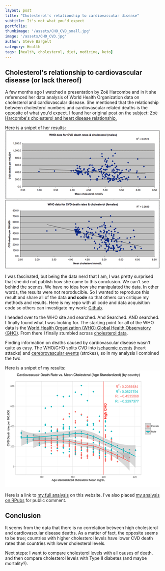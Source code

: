 ```yaml
---
layout: post
title: "Cholesterol's relationship to cardiovascular disease"
subtitle: It's not what you'd expect
portfolio:  
thumbimage: '/assets/CHO_CVD_small.jpg'
image: '/assets/CHO_CVD.jpg'
author: Steve Bargelt
category: Health
tags: [health, cholesterol, diet, medicine, keto]
---
```

## Cholesterol's relationship to cardiovascular disease (or lack thereof)
A few months ago I watched a presentation by Zoë Harcombe and in it she referenced her data analysis of World Health Organization data on cholesterol and cardiovascular disease. She mentioned that the relationship between cholesterol numbers and cardiovascular related deaths is the opposite of what you'd expect. I found her original post on the subject: [Zoë Harcombe's cholesterol and heart disease relationship.](http://www.zoeharcombe.com/2010/11/cholesterol-heart-disease-there-is-a-relationship-but-its-not-what-you-think/) 

Here is a snipet of her results: 
![cholesterol vs. cvd deaths chart](/assets/cholesterol001_small.png)

I was fascinated, but being the data nerd that I am, I was pretty surprised that she did not publish how she came to this conclusion. We can't see behind the scenes. We have no idea how she manipulated the data. In other words, the results were not reproducible. So I wanted to reproduce this result and share all of the data **and code** so that others can critique my methods and results.  Here is my repo with all code and data acquisition code so others can investigate my work: [Github](https://github.com/stevebargelt/WHO-Data).

I headed over to the WHO site and searched. And Searched. AND searched. I finally found what I was looking for. The starting point for all of the WHO data is the [World Health Organization (WHO) Global Health Observatory (GHO)](http://www.who.int/gho/en/). From there I finally stumbled across [cholesterol data](http://apps.who.int/gho/data/node.main.A883?lang=en). 

Finding information on deaths caused by cardiovascular disease wasn't quite as easy. The WHO/GHO splits CVD into [ischaemic events](https://rho.emro.who.int/rhodata/node.main.A1079?lang=en) (heart attacks) and [cerebrovascular events](https://rho.emro.who.int/rhodata/node.main.A1073?lang=en) (strokes), so in my analysis I combined the two. 

Here is a snipet of my results:
![cholesterol vs. cvd deaths chart](/assets/cholesterol002_small.png)

Here is a link to [my full analysis](/WHO_CHO_CVD.html) on this website. I've also placed [my analysis on RPubs](http://rpubs.com/stevebargelt/who-cho-cvd) for public comment.

## Conclusion
It seems from the data that there is no correlation between high cholesterol and cardiovascular disease deaths. As a matter of fact, the opposite seems to be true; countries with higher cholesterol levels have lower CVD death rates than countries with lower cholesterol levels. 

Next steps: I want to compare cholesterol levels with all causes of death, and then compare cholesterol levels with Type II diabetes (and maybe mortality?).
